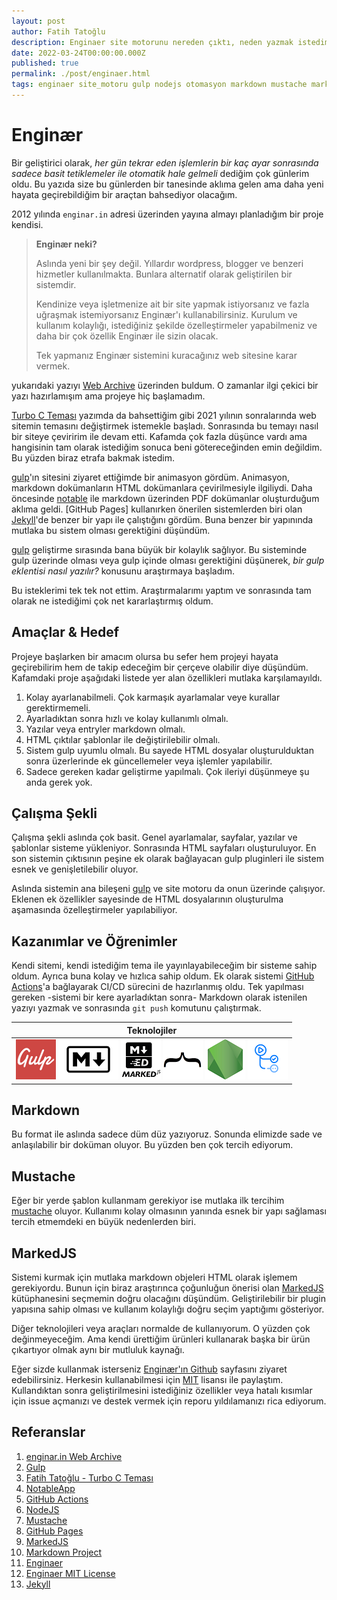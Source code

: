 ```yaml
---
layout: post
author: Fatih Tatoğlu
description: Enginaer site motorunu nereden çıktı, neden yazmak istedim, neleri başardım ve başıma neler geldi.
date: 2022-03-24T00:00:00.000Z
published: true
permalink: ./post/enginaer.html
tags: enginaer site_motoru gulp nodejs otomasyon markdown mustache markedjs
---
```


# Enginær

Bir geliştirici olarak, *her gün tekrar eden işlemlerin bir kaç ayar sonrasında sadece basit tetiklemeler ile otomatik hale gelmeli* dediğim çok günlerim oldu. Bu yazıda size bu günlerden bir tanesinde aklıma gelen ama daha yeni hayata geçirebildiğim bir araçtan bahsediyor olacağım.

2012 yılında `enginar.in` adresi üzerinden yayına almayı planladığım bir proje kendisi.

> **Enginær neki?**
>
> Aslında yeni bir şey değil. Yıllardır wordpress, blogger ve benzeri hizmetler kullanılmakta. Bunlara alternatif olarak geliştirilen bir sistemdir.
>
> Kendinize veya işletmenize ait bir site yapmak istiyorsanız ve fazla uğraşmak istemiyorsanız Enginær'ı kullanabilirsiniz. Kurulum ve kullanım kolaylığı, istediğiniz şekilde özelleştirmeler yapabilmeniz ve daha bir çok özellik Enginær ile sizin olacak.
>
> Tek yapmanız Enginær sistemini kuracağınız web sitesine karar vermek.

yukarıdaki yazıyı [Web Archive][1] üzerinden buldum. O zamanlar ilgi çekici bir yazı hazırlamışım ama projeye hiç başlamadım.

[Turbo C Teması][3] yazımda da bahsettiğim gibi 2021 yılının sonralarında web sitemin temasını değiştirmek istemekle başladı. Sonrasında bu temayı nasıl bir siteye çeviririm ile devam etti. Kafamda çok fazla düşünce vardı ama hangisinin tam olarak istediğim sonuca beni götereceğinden emin değildim. Bu yüzden biraz etrafa bakmak istedim.

[gulp][2]'ın sitesini ziyaret ettiğimde bir animasyon gördüm. Animasyon, markdown dokümanların HTML dokümanlara çevirilmesiyle ilgiliydi. Daha öncesinde [notable][4] ile markdown üzerinden PDF dokümanlar oluşturduğum aklıma geldi. [GitHub Pages] kullanırken önerilen sistemlerden biri olan [Jekyll][13]'de benzer bir yapı ile çalıştığını gördüm. Buna benzer bir yapınında mutlaka bu sistem olması gerektiğini düşündüm.

[gulp][2] geliştirme sırasında bana büyük bir kolaylık sağlıyor. Bu sisteminde gulp üzerinde olması veya gulp içinde olması gerektiğini düşünerek, *bir gulp eklentisi nasıl yazılır?* konusunu araştırmaya başladım.

Bu isteklerimi tek tek not ettim. Araştırmalarımı yaptım ve sonrasında tam olarak ne istediğimi çok net kararlaştırmış oldum.

## Amaçlar & Hedef

Projeye başlarken bir amacım olursa bu sefer hem projeyi hayata geçirebilirim hem de takip edeceğim bir çerçeve olabilir diye düşündüm. Kafamdaki proje aşağıdaki listede yer alan özellikleri mutlaka karşılamayıldı.

1. Kolay ayarlanabilmeli. Çok karmaşık ayarlamalar veye kurallar gerektirmemeli.
2. Ayarladıktan sonra hızlı ve kolay kullanımlı olmalı.
3. Yazılar veya entryler markdown olmalı.
4. HTML çıktılar şablonlar ile değiştirilebilir olmalı.
5. Sistem gulp uyumlu olmalı. Bu sayede HTML dosyalar oluşturulduktan sonra üzerlerinde ek güncellemeler veya işlemler yapılabilir.
6. Sadece gereken kadar geliştirme yapılmalı. Çok ileriyi düşünmeye şu anda gerek yok.

## Çalışma Şekli

Çalışma şekli aslında çok basit. Genel ayarlamalar, sayfalar, yazılar ve şablonlar sisteme yükleniyor. Sonrasında HTML sayfaları oluşturuluyor. En son sistemin çıktısının peşine ek olarak bağlayacan gulp pluginleri ile sistem esnek ve genişletilebilir oluyor.

Aslında sistemin ana bileşeni [gulp][2] ve site motoru da onun üzerinde çalışıyor. Eklenen ek özellikler sayesinde de HTML dosyalarının oluşturulma aşamasında özelleştirmeler yapılabiliyor.

## Kazanımlar ve Öğrenimler

Kendi sitemi, kendi istediğim tema ile yayınlayabileceğim bir sisteme sahip oldum. Ayrıca buna kolay ve hızlıca sahip oldum. Ek olarak sistemi [GitHub Actions][5]'a bağlayarak CI/CD sürecini de hazırlanmış oldu. Tek yapılması gereken -sistemi bir kere ayarladıktan sonra- Markdown olarak istenilen yazıyı yazmak ve sonrasında `git push` komutunu çalıştırmak.

| Teknolojiler |
|-|
| ![Gulp](../image/logo-gulp.png "Gulp") ![Markdown](../image/logo-markdown.png "Markdown") ![MarkedJS](../image/logo-markedjs.png "MarkedJS") ![Mustache](../image/logo-mustache.png "Mustache") ![NodeJS](../image/logo-nodejs.png "NodeJS") ![GitHub Actions](../image/logo-github-actions.png "GitHub Actions") |

## Markdown

Bu format ile aslında sadece düm düz yazıyoruz. Sonunda elimizde sade ve anlaşılabilir bir doküman oluyor. Bu yüzden ben çok tercih ediyorum.

## Mustache

Eğer bir yerde şablon kullanmam gerekiyor ise mutlaka ilk tercihim [mustache][7] oluyor. Kullanımı kolay olmasının yanında esnek bir yapı sağlaması tercih etmemdeki en büyük nedenlerden biri.

## MarkedJS

Sistemi kurmak için mutlaka markdown objeleri HTML olarak işlemem gerekiyordu. Bunun için biraz araştırınca çoğunluğun önerisi olan [MarkedJS][10] kütüphanesini seçmemin doğru olacağını düşündüm. Geliştirilebilir bir plugin yapısına sahip olması ve kullanım kolaylığı doğru seçim yaptığımı gösteriyor.

Diğer teknolojileri veya araçları normalde de kullanıyorum. O yüzden çok değinmeyeceğim. Ama kendi ürettiğim ürünleri kullanarak başka bir ürün çıkartıyor olmak aynı bir mutluluk kaynağı.

Eğer sizde kullanmak isterseniz [Enginær'ın Github][12] sayfasını ziyaret edebilirsiniz. Herkesin kullanabilmesi için [MIT][13] lisansı ile paylaştım. Kullandıktan sonra geliştirilmesini istediğiniz özellikler veya hatalı kısımlar için issue açmanızı ve destek vermek için reporu yıldılamanızı rica ediyorum.

## Referanslar

1. [enginar.in Web Archive][1]
2. [Gulp][2]
3. [Fatih Tatoğlu - Turbo C Teması][3]
4. [NotableApp][4]
5. [GitHub Actions][5]
6. [NodeJS][6]
7. [Mustache][7]
8. [GitHub Pages][8]
9. [MarkedJS][9]
10. [Markdown Project][10]
11. [Enginaer][11]
12. [Enginaer MIT License][12]
13. [Jekyll][13]

[1]: https://web.archive.org/web/20120520021450/http://enginar.in/
[2]: https://gulpjs.com/
[3]: https://blog.tatoglu.net/post/turboc-blog-theme.html
[4]: https://notable.app/
[5]: https://github.com/features/actions
[6]: https://nodejs.org/en/
[7]: https://mustache.github.io/
[8]: https://pages.github.com/
[9]: https://marked.js.org/
[10]: https://daringfireball.net/projects/markdown/
[11]: https://github.com/fatihtatoglu/enginaer
[12]: https://github.com/fatihtatoglu/enginaer/blob/master/LICENSE
[13]: https://jekyllrb.com/
